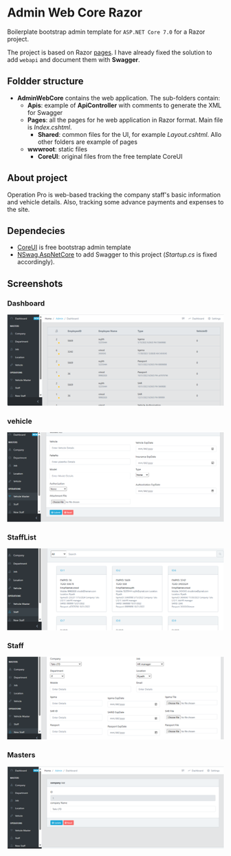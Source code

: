 # Admin Web Core Razor
Boilerplate bootstrap admin template for `ASP.NET Core 7.0` for a Razor project.

The project is based on Razor [pages](https://docs.microsoft.com/en-us/aspnet/core/razor-pages/?view=aspnetcore-3.1&tabs=visual-studio). I have already fixed the solution to add `webapi` and document them with **Swagger**.

## Foldder structure

- **AdminWebCore** contains the web application. The sub-folders contain:
    - **Apis**: example of **ApiController** with comments to generate the XML for Swagger
    - **Pages**: all the pages for he web application in Razor format. Main file is _Index.cshtml_.
        - **Shared**: common files for the UI, for example _Layout.cshtml_. Allo other folders are example of pages
    - **wwwroot**: static files 
        - **CoreUI**: original files from the free template CoreUI

## About project

Operation Pro is web-based tracking the company staff's basic information and vehicle details.
Also, tracking some advance payments and expenses to the site.   

## Dependecies

- [CoreUI](https://github.com/coreui/coreui-free-bootstrap-admin-template) is free bootstrap admin template
- [NSwag.AspNetCore](https://github.com/RicoSuter/NSwag) to add Swagger to this project (_Startup.cs_ is fixed accordingly). 

## Screenshots

### Dashboard

![Dashboard](Screenshots/HomePage.png)

### vehicle

![vehicle](Screenshots/Screenshot1.png)

### StaffList

![StaffList](Screenshots/Screenshot2.png)

### Staff

![Staff](Screenshots/Screenshot3.png)

### Masters

![Masters](Screenshots/Swagger.png)
